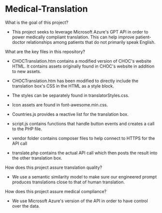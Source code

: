# Medical-Translation
What is the goal of this project?
- This project seeks to leverage Microsoft Azure's GPT API in order to power medically compliant translation. This can help improve patient-doctor relationships among patients that do not primarily speak English.

What are the key files in this repository?
- CHOCTranslation.htm contains a modified version of CHOC's website HTML. It contains assets originally found in CHOC's website in addition to new assets. 

- CHOCTranslation.htm has been modified to directly include the translation box's CSS in the HTML as a style block.

- The styles can be separately found in translatorStyles.css.

- Icon assets are found in font-awesome.min.css.

- Countries.js provides a reactive list for the translation box.

- script.js contains functions that handle button events and creates a call to the PHP file.

- vendor folder contains composer files to help connect to HTTPS for the API call

- translate.php contains the actual API call which then posts the result into the other translation box.

How does this project assure translation quality?
- We use a semantic similarity model to make sure our engineered prompt produces translations close to that of human translation.

How does this project assure medical compliance?
- We use Microsoft Azure's version of the API in order to have control over the data.
